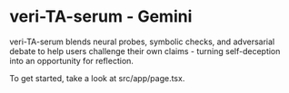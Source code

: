 # veri-TA-serum - Gemini

veri-TA-serum blends neural probes, symbolic checks, and adversarial debate to help users challenge their own claims - turning self-deception into an opportunity for reflection.

To get started, take a look at src/app/page.tsx.
